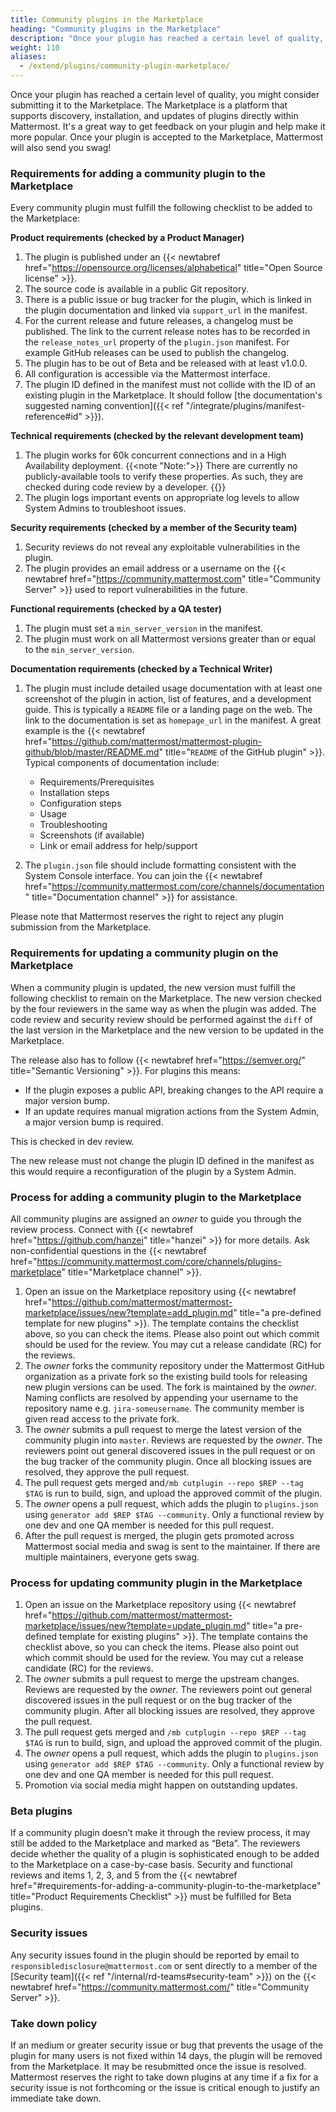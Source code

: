 ```yaml
---
title: Community plugins in the Marketplace
heading: "Community plugins in the Marketplace"
description: "Once your plugin has reached a certain level of quality, you might consider submitting it to the Marketplace."
weight: 110
aliases:
  - /extend/plugins/community-plugin-marketplace/
---
```


Once your plugin has reached a certain level of quality, you might consider submitting it to the Marketplace. The Marketplace is a platform that supports discovery, installation, and updates of plugins directly within Mattermost. It's a great way to get feedback on your plugin and help make it more popular. Once your plugin is accepted to the Marketplace, Mattermost will also send you swag!

### Requirements for adding a community plugin to the Marketplace

Every community plugin must fulfill the following checklist to be added to the Marketplace:

**Product requirements (checked by a Product Manager)**

1. The plugin is published under an {{< newtabref href="https://opensource.org/licenses/alphabetical" title="Open Source license" >}}.
2. The source code is available in a public Git repository.
3. There is a public issue or bug tracker for the plugin, which is linked in the plugin documentation and linked via `support_url` in the manifest.
4. For the current release and future releases, a changelog must be published. The link to the current release notes has to be recorded in the `release_notes_url` property of the `plugin.json` manifest. For example GitHub releases can be used to publish the changelog.
5. The plugin has to be out of Beta and be released with at least v1.0.0.
6. All configuration is accessible via the Mattermost interface.
7. The plugin ID defined in the manifest must not collide with the ID of an existing plugin in the Marketplace. It should follow [the documentation's suggested naming convention]({{< ref "/integrate/plugins/manifest-reference#id" >}}).

**Technical requirements (checked by the relevant development team)**

1. The plugin works for 60k concurrent connections and in a High Availability deployment.
  {{<note "Note:">}}
  There are currently no publicly-available tools to verify these properties. As such, they are checked during code review by a developer.
  {{</note>}}
2. The plugin logs important events on appropriate log levels to allow System Admins to troubleshoot issues.

**Security requirements (checked by a member of the Security team)**

1. Security reviews do not reveal any exploitable vulnerabilities in the plugin.
2. The plugin provides an email address or a username on the {{< newtabref href="https://community.mattermost.com" title="Community Server" >}} used to report vulnerabilities in the future.

**Functional requirements (checked by a QA tester)**

1. The plugin must set a `min_server_version` in the manifest.
2. The plugin must work on all Mattermost versions greater than or equal to the `min_server_version`.

**Documentation requirements (checked by a Technical Writer)**

1. The plugin must include detailed usage documentation with at least one screenshot of the plugin in action, list of features, and a development guide. This is typically a `README` file or a landing page on the web. The link to the documentation is set as `homepage_url` in the manifest. A great example is the {{< newtabref href="https://github.com/mattermost/mattermost-plugin-github/blob/master/README.md" title="`README` of the GitHub plugin" >}}. Typical components of documentation include:

    * Requirements/Prerequisites
    * Installation steps
    * Configuration steps
    * Usage
    * Troubleshooting
    * Screenshots (if available)
    * Link or email address for help/support

2. The `plugin.json` file should include formatting consistent with the System Console interface. You can join the {{< newtabref href="https://community.mattermost.com/core/channels/documentation" title="Documentation channel" >}} for assistance.

Please note that Mattermost reserves the right to reject any plugin submission from the Marketplace.


### Requirements for updating a community plugin on the Marketplace

When a community plugin is updated, the new version must fulfill the following checklist to remain on the Marketplace. The new version checked by the four reviewers in the same way as when the plugin was added. The code review and security review should be performed against the `diff` of the last version in the Marketplace and the new version to be updated in the Marketplace.

The release also has to follow {{< newtabref href="https://semver.org/" title="Semantic Versioning" >}}. For plugins this means:

* If the plugin exposes a public API, breaking changes to the API require a major version bump.
* If an update requires manual migration actions from the System Admin, a major version bump is required.

This is checked in dev review.

The new release must not change the plugin ID defined in the manifest as this would require a reconfiguration of the plugin by a System Admin.

### Process for adding a community plugin to the Marketplace

All community plugins are assigned an _owner_ to guide you through the review process. Connect with {{< newtabref href="https://github.com/hanzei" title="hanzei" >}} for more details. Ask non-confidential questions in the {{< newtabref href="https://community.mattermost.com/core/channels/plugins-marketplace" title="Marketplace channel" >}}.

1. Open an issue on the Marketplace repository using {{< newtabref href="https://github.com/mattermost/mattermost-marketplace/issues/new?template=add_plugin.md" title="a pre-defined template for new plugins" >}}. The template contains the checklist above, so you can check the items. Please also point out which commit should be used for the review. You may cut a release candidate (RC) for the reviews.
2. The _owner_ forks the community repository under the Mattermost GitHub organization as a private fork so the existing build tools for releasing new plugin versions can be used. The fork is maintained by the _owner_. Naming conflicts are resolved by appending your username to the repository name e.g. `jira-someusername`. The community member is given read access to the private fork.
3. The _owner_ submits a pull request to merge the latest version of the community plugin into `master`. Reviews are requested by the _owner_. The reviewers point out general discovered issues in the pull request or on the bug tracker of the community plugin. Once all blocking issues are resolved, they approve the pull request.
4. The pull request gets merged and`/mb cutplugin --repo $REP --tag $TAG` is run to build, sign, and upload the approved commit of the plugin.
5. The _owner_ opens a pull request, which adds the plugin to `plugins.json` using `generator add $REP $TAG --community`. Only a functional review by one dev and one QA member is needed for this pull request.
6. After the pull request is merged, the plugin gets promoted across Mattermost social media and swag is sent to the maintainer. If there are multiple maintainers, everyone gets swag.

### Process for updating community plugin in the Marketplace

1. Open an issue on the Marketplace repository using {{< newtabref href="https://github.com/mattermost/mattermost-marketplace/issues/new?template=update_plugin.md" title="a pre-defined template for existing plugins" >}}. The template contains the checklist above, so you can check the items. Please also point out which commit should be used for the review. You may cut a release candidate (RC) for the reviews.
2. The  _owner_ submits a pull request to merge the upstream changes. Reviews are requested by the _owner_. The reviewers point out general discovered issues in the pull request or on the bug tracker of the community plugin. After all blocking issues are resolved, they approve the pull request.
3. The pull request gets merged and `/mb cutplugin --repo $REP --tag $TAG` is run to build, sign, and upload the approved commit of the plugin.
4. The _owner_ opens a pull request, which adds the plugin to `plugins.json` using `generator add $REP $TAG --community`. Only a functional review by one dev and one QA member is needed for this pull request.
5. Promotion via social media might happen on outstanding updates.

### Beta plugins

If a community plugin doesn’t make it through the review process, it may still be added to the Marketplace and marked as “Beta”. The reviewers decide whether the quality of a plugin is sophisticated enough to be added to the Marketplace on a case-by-case basis. Security and functional reviews and items 1, 2, 3, and 5 from the {{< newtabref href="#requirements-for-adding-a-community-plugin-to-the-marketplace" title="Product Requirements Checklist" >}} must be fulfilled for Beta plugins.

### Security issues

Any security issues found in the plugin should be reported by email to `responsibledisclosure@mattermost.com` or sent directly to a member of the [Security team]({{< ref "/internal/rd-teams#security-team" >}}) on the {{< newtabref href="https://community.mattermost.com/" title="Community Server" >}}.

### Take down policy

If an medium or greater security issue or bug that prevents the usage of the plugin for many users is not fixed within 14 days, the plugin will be removed from the Marketplace. It may be resubmitted once the issue is resolved. Mattermost reserves the right to take down plugins at any time if a fix for a security issue is not forthcoming or the issue is critical enough to justify an immediate take down.
